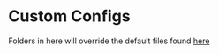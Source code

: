 # Custom Configs

Folders in here will override the default files found [here](https://github.com/GameServerManagers/Game-Server-Configs)